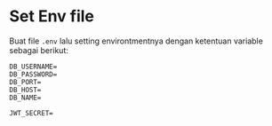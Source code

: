 # Set Env file
Buat file `.env` lalu setting environtmentnya dengan ketentuan variable sebagai berikut:

```
DB_USERNAME=
DB_PASSWORD=
DB_PORT= 
DB_HOST=
DB_NAME=

JWT_SECRET= 

```